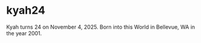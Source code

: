 # kyah24
Kyah turns 24 on November 4, 2025.  Born into this World in Bellevue, WA in the year 2001.
